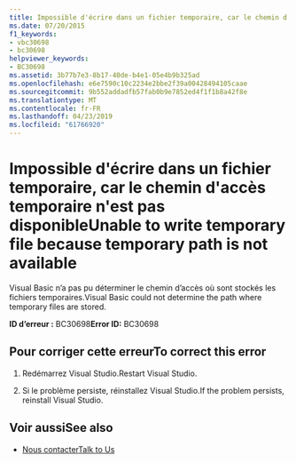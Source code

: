 ```yaml
---
title: Impossible d'écrire dans un fichier temporaire, car le chemin d'accès temporaire n'est pas disponible
ms.date: 07/20/2015
f1_keywords:
- vbc30698
- bc30698
helpviewer_keywords:
- BC30698
ms.assetid: 3b77b7e3-8b17-40de-b4e1-05e4b9b325ad
ms.openlocfilehash: e6e7590c10c2234e2bbe2f39a00428494105caae
ms.sourcegitcommit: 9b552addadfb57fab0b9e7852ed4f1f1b8a42f8e
ms.translationtype: MT
ms.contentlocale: fr-FR
ms.lasthandoff: 04/23/2019
ms.locfileid: "61766920"
---
```

# <a name="unable-to-write-temporary-file-because-temporary-path-is-not-available"></a><span data-ttu-id="e3970-102">Impossible d'écrire dans un fichier temporaire, car le chemin d'accès temporaire n'est pas disponible</span><span class="sxs-lookup"><span data-stu-id="e3970-102">Unable to write temporary file because temporary path is not available</span></span>
<span data-ttu-id="e3970-103">Visual Basic n’a pas pu déterminer le chemin d’accès où sont stockés les fichiers temporaires.</span><span class="sxs-lookup"><span data-stu-id="e3970-103">Visual Basic could not determine the path where temporary files are stored.</span></span>  
  
 <span data-ttu-id="e3970-104">**ID d’erreur :** BC30698</span><span class="sxs-lookup"><span data-stu-id="e3970-104">**Error ID:** BC30698</span></span>  
  
## <a name="to-correct-this-error"></a><span data-ttu-id="e3970-105">Pour corriger cette erreur</span><span class="sxs-lookup"><span data-stu-id="e3970-105">To correct this error</span></span>  
  
1. <span data-ttu-id="e3970-106">Redémarrez Visual Studio.</span><span class="sxs-lookup"><span data-stu-id="e3970-106">Restart Visual Studio.</span></span>  
  
2. <span data-ttu-id="e3970-107">Si le problème persiste, réinstallez Visual Studio.</span><span class="sxs-lookup"><span data-stu-id="e3970-107">If the problem persists, reinstall Visual Studio.</span></span>  
  
## <a name="see-also"></a><span data-ttu-id="e3970-108">Voir aussi</span><span class="sxs-lookup"><span data-stu-id="e3970-108">See also</span></span>

- [<span data-ttu-id="e3970-109">Nous contacter</span><span class="sxs-lookup"><span data-stu-id="e3970-109">Talk to Us</span></span>](/visualstudio/ide/talk-to-us)
